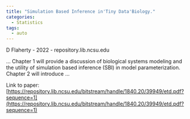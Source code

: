 ```yaml
---
title: "Simulation Based Inference in'Tiny Data'Biology."
categories:
  - Statistics
tags:
  - auto
---
```

D Flaherty - 2022 - repository.lib.ncsu.edu

… Chapter 1 will provide a discussion of biological systems modeling and the utility of simulation based inference (SBI) in model parameterization. Chapter 2 will introduce …

Link to paper: [https://repository.lib.ncsu.edu/bitstream/handle/1840.20/39949/etd.pdf?sequence=1](https://repository.lib.ncsu.edu/bitstream/handle/1840.20/39949/etd.pdf?sequence=1)
